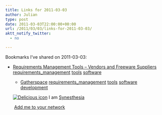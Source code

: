 ```yaml
---
title: Links for 2011-03-03
author: Julian
type: post
date: 2011-03-03T22:00:00+00:00
url: /2011/03/03/links-for-2011-03-03/
aktt_notify_twitter:
  - no

---
```

Bookmarks I&#8217;ve shared on 2011-03-03:

  * [Requirements Management Tools &#8211; Vendors and Freeware Suppliers][1] 
    [requirements_management][2] [tools][3] [software][4] </li> 
    
      * [Gatherspace][5] 
        [requirements_management][2] [tools][3] [software][4] [development][6] </li> </ul> 
        
        <p class="deliciouslink">
          <a href="http://del.icio.us/synesthesia" title="See all my bookmarks on del.icio.us"><img src="https://www.synesthesia.co.uk/images/deliciousicon.jpg" alt="Delicious icon" /></a>&nbsp;I am <a href="http://del.icio.us/synesthesia" title="See all my bookmarks on del.icio.us">Synesthesia</a>
        </p>
        
        <p class="deliciouslink">
          <a href="http://del.icio.us/network?add=synesthesia" title="Add me to your del.icio.us network"><img src="https://www.synesthesia.co.uk/images/add.gif" alt="" /></a>&nbsp;<a href="http://del.icio.us/network?add=synesthesia" title="Add me to your del.icio.us network">Add me to your network</a>
        </p>

 [1]: http://easyweb.easynet.co.uk/~iany/other/vendors.htm
 [2]: http://www.delicious.com/synesthesia/requirements_management
 [3]: http://www.delicious.com/synesthesia/tools
 [4]: http://www.delicious.com/synesthesia/software
 [5]: http://gatherspace.com/index.html
 [6]: http://www.delicious.com/synesthesia/development